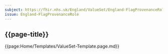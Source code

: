 ```yaml
---
subject: https://fhir.nhs.uk/England/ValueSet/England-FlagProvenanceRole
issue: England-FlagProvenanceRole
---
```

## {{page-title}}

{{page:Home/Templates/ValueSet-Template.page.md}}